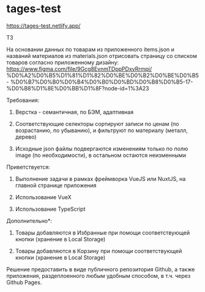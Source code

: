 # tages-test

https://tages-test.netlify.app/

ТЗ

На основании данных по товарам из приложенного items.json и названий материалов 
из materials.json отрисовать страницу со списком товаров согласно приложенному 
дизайну: https://www.figma.com/file/9Gcg8EvnmTDppPDxvRrmpi/
%D0%A2%D0%B5%D1%81%D1%82%D0%BE%D0%B2%D0%BE%D0%B5-
%D0%B7%D0%B0%D0%B4%D0%B0%D0%BD%D0%B8%D0%B5-17-
%D0%B8%D1%8E%D0%BB%D1%8F?node-id=1%3A23


Требования:

1. Верстка - семантичная, по БЭМ, адаптивная

2. Соответствующие селекторы сортируют записи по ценам (по возрастанию, по 
убыванию), и фильтруют по материалу (металл, дерево)

3. Исходные json файлы подвергаются изменениям только по полю image (по 
необходимости), в остальном остаются неизменными


Приветствуется:

1. Выполнение задачи в рамках фреймворка VueJS или NuxtJS, на главной странице 
приложения

2. Использование VueX

3. Использование TypeScript


Дополнительно*:

1. Товары добавляются в Избранные при помощи соответствующей кнопки (хранение 
в Local Storage)

2. Товары добавляются в Корзину при помощи соответствующей кнопки (хранение в 
Local Storage)


Решение предоставить в виде публичного репозитория Github, а также приложения, 
раздеплоенного любым удобным способом, в т.ч. через Github Pages.
